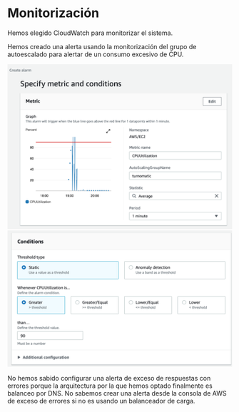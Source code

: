 # Monitorización

Hemos elegido CloudWatch para monitorizar el sistema.

Hemos creado una alerta usando la monitorización del grupo de autoescalado para alertar de un consumo excesivo de CPU.

![Configuración de la alarma de consumo excesivo de CPU del grupo de autoescalado 1](autoscaling-alarm-1.png)
![Configuración de la alarma de consumo excesivo de CPU del grupo de autoescalado 1](autoscaling-alarm-2.png)

No hemos sabido configurar una alerta de exceso de respuestas con errores porque la arquitectura por la que hemos optado finalmente es balanceo por DNS. No sabemos crear una alerta desde la consola de AWS de exceso de errores si no es usando un balanceador de carga.

